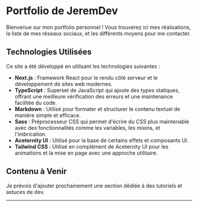 # Portfolio de JeremDev

Bienvenue sur mon portfolio personnel ! Vous trouverez ici mes réalisations, la liste de mes réseaux sociaux, et les différents moyens pour me contacter.


## Technologies Utilisées

Ce site a été développé en utilisant les technologies suivantes :

- **Next.js** : Framework React pour le rendu côté serveur et le développement de sites web modernes.
- **TypeScript** : Superset de JavaScript qui ajoute des types statiques, offrant une meilleure vérification des erreurs et une maintenance facilitée du code.
- **Markdown** : Utilisé pour formater et structurer le contenu textuel de manière simple et efficace.
- **Sass** : Préprocesseur CSS qui permet d'écrire du CSS plus maintenable avec des fonctionnalités comme les variables, les mixins, et l'imbrication.
- **Aceternity UI** : Utilisé pour la base de certains effets et composants UI.
- **Tailwind CSS** : Utilisé en complément de Aceternity UI pour les animations et la mise en page avec une approche utilitaire.

## Contenu à Venir

Je prévois d'ajouter prochainement une section dédiée à des tutoriels et astuces de dev.

---
